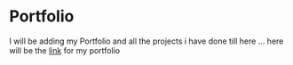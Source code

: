 # Portfolio
I will be adding my Portfolio and all the projects i have done till here ...
here will be the <a href="#">link</a> for my portfolio
